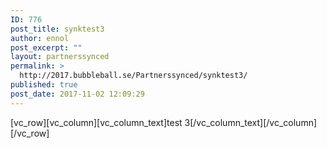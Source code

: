 ```yaml
---
ID: 776
post_title: synktest3
author: ennol
post_excerpt: ""
layout: partnerssynced
permalink: >
  http://2017.bubbleball.se/Partnerssynced/synktest3/
published: true
post_date: 2017-11-02 12:09:29
---
```

[vc_row][vc_column][vc_column_text]test 3[/vc_column_text][/vc_column][/vc_row]